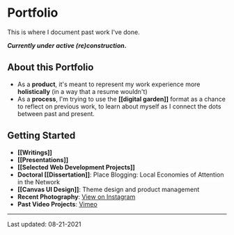 # Portfolio
This is where I document past work I've done.

***Currently under active (re)construction*.**

## About this Portfolio
- As a **product**, it's meant to represent my work experience more **holistically** (in a way that a resume wouldn't)
- As a **process**, I'm trying to use the **[[digital garden]]** format as a chance to reflect on previous work, to learn about myself as I connect the dots between past and present. 

## Getting Started
- **[[Writings]]**
- **[[Presentations]]**
- **[[Selected Web Development Projects]]**
- **Doctoral [[Dissertation]]**: Place Blogging: Local Economies of Attention in the Network
- **[[Canvas UI Design]]**: Theme design and product management
- **Recent Photography**:  [View on Instagram](https://www.instagram.com/timothylindgren)
- **Past Video Projects**: [Vimeo](https://vimeo.com/timlindgren)
	
---
Last updated: 08-21-2021